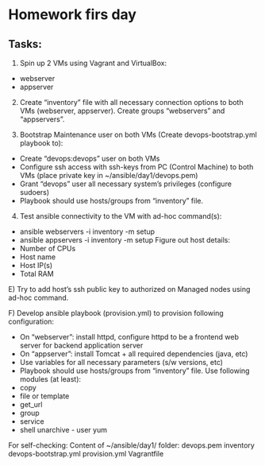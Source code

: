 Homework firs day
==================

Tasks:
------
1. Spin up 2 VMs using Vagrant and VirtualBox:
- webserver
- appserver

2. Create “inventory” file with all necessary connection options to both VMs (webserver, appserver). Create groups “webservers” and “appservers”. 

3. Bootstrap Maintenance user on both VMs (Create devops-bootstrap.yml playbook to):
- Create “devops:devops” user on both VMs
- Configure ssh access with ssh-keys from PC (Control Machine) to both VMs (place private key in ~/ansible/day1/devops.pem)
- Grant “devops” user all necessary system’s privileges (configure sudoers)
- Playbook should use hosts/groups from “inventory” file.

4. Test ansible connectivity to the VM with ad-hoc command(s): 
- ansible webservers -i inventory -m setup
- ansible appservers -i inventory -m setup
Figure out host details:
- Number of CPUs
- Host name
- Host IP(s)
- Total RAM

E) Try to add host’s ssh public key to authorized on Managed nodes using ad-hoc command.

F) Develop ansible playbook (provision.yml) to provision following configuration:
- On “webserver”: install httpd, configure httpd to be a frontend web server for backend application server
- On “appserver”: install Tomcat + all required dependencies (java, etc)
- Use variables for all necessary parameters (s/w versions, etc)
- Playbook should use hosts/groups from “inventory” file.
Use following modules (at least):
- copy
- file or template
- get_url
- group
- service
- shell
unarchive -
user
yum

For self-checking:
Content of ~/ansible/day1/ folder:
devops.pem
inventory
devops-bootstrap.yml
provision.yml
Vagrantfile

